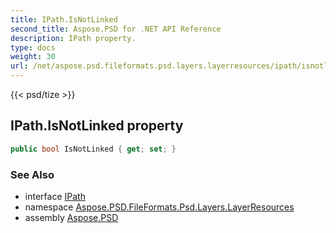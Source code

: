 ```yaml
---
title: IPath.IsNotLinked
second_title: Aspose.PSD for .NET API Reference
description: IPath property. 
type: docs
weight: 30
url: /net/aspose.psd.fileformats.psd.layers.layerresources/ipath/isnotlinked/
---
```

{{< psd/tize >}}
## IPath.IsNotLinked property

```csharp
public bool IsNotLinked { get; set; }
```

### See Also

* interface [IPath](../)
* namespace [Aspose.PSD.FileFormats.Psd.Layers.LayerResources](../../ipath/)
* assembly [Aspose.PSD](../../../)


